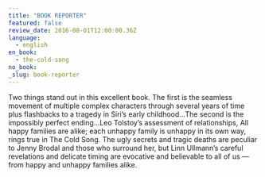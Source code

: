 ```yaml
---
title: "BOOK REPORTER"
featured: false
review_date: 2016-08-01T12:00:00.36Z
language:
  - english
en_book:
  - the-cold-song
no_book:
_slug: book-reporter
---
```


Two things stand out in this excellent book. The first is the seamless movement of multiple complex characters through several years of time plus flashbacks to a tragedy in Siri’s early childhood…The second is the impossibly perfect ending…Leo Tolstoy’s assessment of relationships, All happy families are alike; each unhappy family is unhappy in its own way, rings true in The Cold Song. The ugly secrets and tragic deaths are peculiar to Jenny Brodal and those who surround her, but Linn Ullmann’s careful revelations and delicate timing are evocative and believable to all of us — from happy and unhappy families alike.


